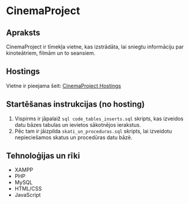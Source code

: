 # CinemaProject

## Apraksts
CinemaProject ir tīmekļa vietne, kas izstrādāta, lai sniegtu informāciju par kinoteātriem, filmām un to seansiem.

## Hostings
Vietne ir pieejama šeit: [CinemaProject Hostings](http://gronema.batcave.net/index.php)

## Startēšanas instrukcijas (no hosting)
1. Vispirms ir jāpalaiž `sql code_tables_inserts.sql` skripts, kas izveidos datu bāzes tabulas un ievietos sākotnējos ierakstus.
2. Pēc tam ir jāizpilda `skati_un_proceduras.sql` skripts, lai izveidotu nepieciešamos skatus un procedūras datu bāzē.

## Tehnoloģijas un rīki
- XAMPP
- PHP
- MySQL
- HTML/CSS
- JavaScript